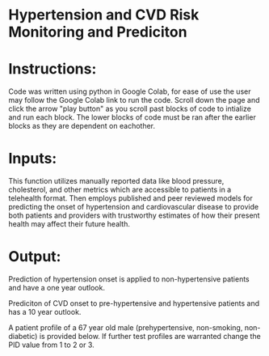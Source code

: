 # Hypertension and CVD Risk Monitoring and Prediciton

# Instructions:

Code was written using python in Google Colab, for ease of use the user may follow the Google Colab link to run the code. Scroll down the page and click the arrow "play button" as you scroll past blocks of code to intialize and run each block. The lower blocks of code must be ran after the earlier blocks as they are dependent on eachother.

# Inputs:

This function utilizes manually reported data like blood pressure, cholesterol, and other metrics which are accessible to patients in a telehealth format. Then employs published and peer reviewed models for predicting the onset of hypertension and cardiovascular disease to provide both patients and providers with trustworthy estimates of how their present health may affect their future health.

# Output:

Prediction of hypertension onset is applied to non-hypertensive patients and have a one year outlook.

Prediciton of CVD onset to pre-hypertensive and hypertensive patients and has a 10 year outlook.

A patient profile of a 67 year old male (prehypertensive, non-smoking, non-diabetic) is provided below. If further test profiles are warranted change the PID value from 1 to 2 or 3.
